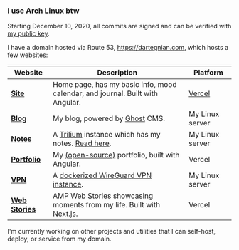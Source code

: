 ### I use Arch Linux btw

Starting December 10, 2020, all commits are signed and can be verified with [my public key](public_key.asc?raw=true).

I have a domain hosted via Route 53, https://dartegnian.com, which hosts a few websites:

| **Website**                                          | **Description**                                                                                                        | **Platform**                       |
|---------------------------------------------------|---------------------------------------------------------------------------------------------------------------------------|------------------------------------|
| [**Site**](https://dartegnian.com)                | Home page, has my basic info, mood calendar, and journal. Built with Angular.                                            | [Vercel](https://vercel.com/) |
| [**Blog**](https://blog.dartegnian.com)           | My blog, powered by [Ghost](https://ghost.org/) CMS.                                                                   | My Linux server    |
| [**Notes**](https://notes.dartegnian.com)         | A [Trilium](https://github.com/zadam/trilium) instance which has my notes. [Read here](https://notes.dartegnian.com/share/about).  |  My Linux server        |
| [**Portfolio**](https://portfolio.dartegnian.com) | My [(open-source)](https://github.com/Dartegnian/portfolio) portfolio, built with Angular.                             | Vercel                |
| [**VPN**](https://wg.dartegnian.com)              | A [dockerized WireGuard VPN instance](https://hub.docker.com/r/dartegnian/wg-easy-m3).                                 | My Linux server                 |
| [**Web Stories**](https://stories.dartegnian.com) | AMP Web Stories showcasing moments from my life. Built with Next.js.                                                   | Vercel                 |

I'm currently working on other projects and utilities that I can self-host, deploy, or service from my domain.

<!--
<img src="/github-metrics.svg" alt="Metrics" width="100%">
-->
 
